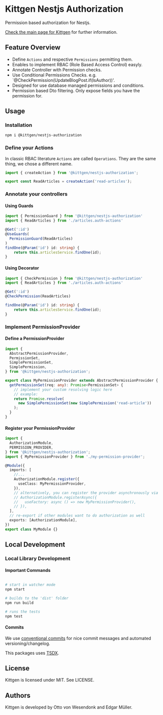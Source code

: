 # Kittgen Nestjs Authorization

Permission based authorization for Nestjs.

[Check the main page for Kittgen](https://github.com/kittgen/kittgen-nestjs) for further information.

## Feature Overview
- Define `Actions` and respective `Permissions` permitting them.
- Enables to implement RBAC (Role Based Access Control) easyly.
- Annotate Controller with Permission checks.
- Use Conditional Permissions Checks. e.g. `@CheckPermission(UpdateBlogPost.if(IsAuthor))'.
- Designed for use database managed permissions and conditions.
- Permission based Dto filtering. Only expose fields you have the permission for.

## Usage

### Installation

```bash
npm i @kittgen/nestjs-authorization
```

### Define your Actions

In classic RBAC literature `Actions` are called `Operations`. They are the same thing, we chose a different name.

```ts
import { createAction } from '@kittgen/nestjs-authorization';

export const ReadArticles = createAction('read-articles');
```

### Annotate your controllers

#### Using Guards

```ts
import { PermissionGuard } from '@kittgen/nestjs-authorization'
import { ReadArticles } from './articles.auth-actions'

@Get(':id')
@UseGuards(
  PermissionGuard(ReadArticles)
)
findOne(@Param('id') id: string) {
    return this.articlesService.findOne(id);
}
```

#### Using Decorator

```ts
import { CheckPermission } from '@kittgen/nestjs-authorization'
import { ReadArticles } from './articles.auth-actions'

@Get(':id')
@CheckPermission(ReadArticles)

findOne(@Param('id') id: string) {
    return this.articlesService.findOne(id);
}
```

### Implement PermissionProvider

#### Define a PermissionProvider

```ts
import {
  AbstractPermissionProvider,
  PermissionSet,
  SimplePermissionSet,
  SimplePermission,
} from '@kittgen/nestjs-authorization';

export class MyPermissionProvider extends AbstractPermissionProvider {
  getPermissionSet(req: any): Promise<PermissionSet> {
    // implement your custom resolving logic here
    // example:
    return Promise.resolve(
      new SimplePermissionSet(new SimplePermission('read-article'))
    );
  }
}
```

#### Register your PermissionProvider

```ts
import {
  AuthorizationModule,
  PERMISSION_PROVIDER,
} from '@kittgen/nestjs-authorization';
import { MyPermissionProvider } from './my-permission-provider';

@Module({
  imports: [
    //...
    AuthorizationModule.register({
      useClass: MyPermissionProvider,
    }),
    // alternatively, you can register the provider asynchronously via `useFactory`
    // AuthorizationModule.registerAsync({
    //   useFactory: async () => new MyPermissionProvider(),
    // }),
  ],
  // re-export if other modules want to do authorization as well
  exports: [AuthorizationModule],
})
export class MyModule {}
```

## Local Development

### Local Library Development

#### Important Commands

```bash

# start in watcher mode
npm start

# builds to the 'dist' folder
npm run build

# runs the tests
npm test

```

#### Commits

We use [conventional commits](https://www.conventionalcommits.org/en/v1.0.0/) for nice commit messages and automated versioning/changelog.

This packages uses [TSDX](https://github.com/jaredpalmer/tsdx).

## License

Kittgen is licensed under MIT. See LICENSE.

## Authors

Kittgen is developed by Otto von Wesendonk and Edgar Müller.
